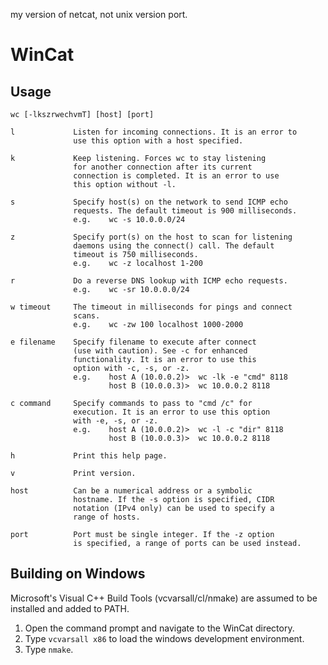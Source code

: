 my version of netcat, not unix version port.
# WinCat

## Usage
    wc [-lkszrwechvmT] [host] [port]
    
    l             Listen for incoming connections. It is an error to
                  use this option with a host specified.

    k             Keep listening. Forces wc to stay listening 
                  for another connection after its current
                  connection is completed. It is an error to use
                  this option without -l.

    s             Specify host(s) on the network to send ICMP echo
                  requests. The default timeout is 900 milliseconds.
                  e.g.    wc -s 10.0.0.0/24

    z             Specify port(s) on the host to scan for listening
                  daemons using the connect() call. The default
                  timeout is 750 milliseconds.
                  e.g.    wc -z localhost 1-200

    r             Do a reverse DNS lookup with ICMP echo requests. 
                  e.g.    wc -sr 10.0.0.0/24

    w timeout     The timeout in milliseconds for pings and connect
                  scans.
                  e.g.    wc -zw 100 localhost 1000-2000

    e filename    Specify filename to execute after connect
                  (use with caution). See -c for enhanced
                  functionality. It is an error to use this
                  option with -c, -s, or -z.
                  e.g.    host A (10.0.0.2)>  wc -lk -e "cmd" 8118
                          host B (10.0.0.3)>  wc 10.0.0.2 8118

    c command     Specify commands to pass to "cmd /c" for
                  execution. It is an error to use this option
                  with -e, -s, or -z.
                  e.g.    host A (10.0.0.2)>  wc -l -c "dir" 8118
                          host B (10.0.0.3)>  wc 10.0.0.2 8118

    h             Print this help page.

    v             Print version.

    host          Can be a numerical address or a symbolic
                  hostname. If the -s option is specified, CIDR
                  notation (IPv4 only) can be used to specify a
                  range of hosts.

    port          Port must be single integer. If the -z option
                  is specified, a range of ports can be used instead.

## Building on Windows
Microsoft's Visual C++ Build Tools 
(vcvarsall/cl/nmake) are assumed to be 
installed and added to PATH.
1) Open the command prompt and navigate 
   to the WinCat directory.
2) Type `vcvarsall x86` to load the 
   windows development environment.
3) Type `nmake`.

